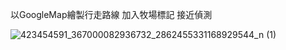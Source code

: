 以GoogleMap繪製行走路線 加入牧場標記 接近偵測

![423454591_367000082936732_2862455331168929544_n (1)](https://github.com/sme322-ui/MyGoogleMap/assets/71810019/2973e75c-c4ac-487f-b412-21897d51b1c6)
